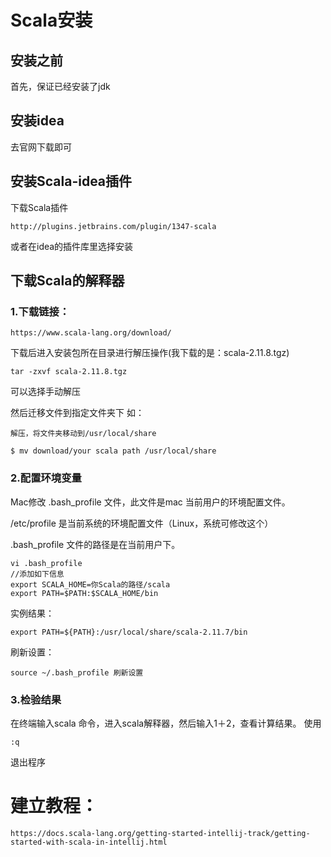# Scala安装
## 安装之前

首先，保证已经安装了jdk


## 安装idea

去官网下载即可

## 安装Scala-idea插件
下载Scala插件

    http://plugins.jetbrains.com/plugin/1347-scala
或者在idea的插件库里选择安装
## 下载Scala的解释器
### 1.下载链接：

    https://www.scala-lang.org/download/

下载后进入安装包所在目录进行解压操作(我下载的是：scala-2.11.8.tgz)

    tar -zxvf scala-2.11.8.tgz

可以选择手动解压

然后迁移文件到指定文件夹下
如：

    解压，将文件夹移动到/usr/local/share

    $ mv download/your scala path /usr/local/share
### 2.配置环境变量

Mac修改 .bash_profile 文件，此文件是mac 当前用户的环境配置文件。

/etc/profile 是当前系统的环境配置文件（Linux，系统可修改这个）

.bash_profile 文件的路径是在当前用户下。

    vi .bash_profile
    //添加如下信息
    export SCALA_HOME=你Scala的路径/scala
    export PATH=$PATH:$SCALA_HOME/bin

实例结果：

    export PATH=${PATH}:/usr/local/share/scala-2.11.7/bin
刷新设置：  

    source ~/.bash_profile 刷新设置
### 3.检验结果

在终端输入scala 命令，进入scala解释器，然后输入1＋2，查看计算结果。
使用

    :q
退出程序



# 建立教程：


    https://docs.scala-lang.org/getting-started-intellij-track/getting-started-with-scala-in-intellij.html


